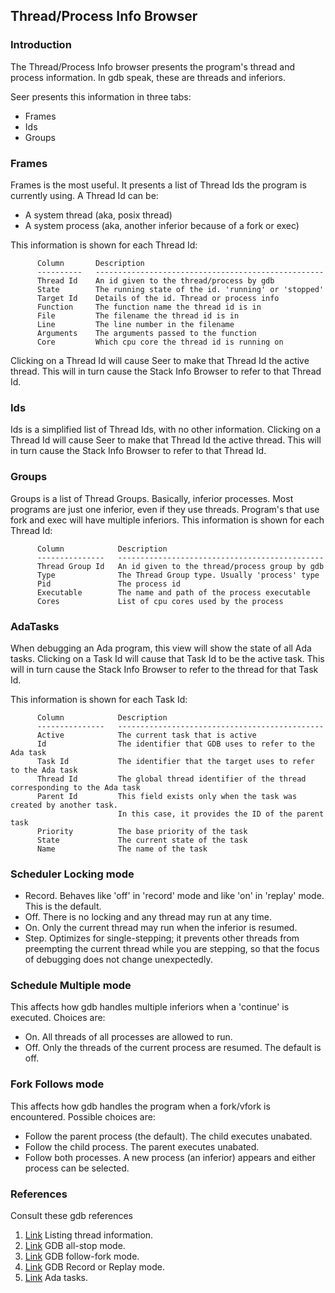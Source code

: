 ## Thread/Process Info Browser

### Introduction

The Thread/Process Info browser presents the program's thread and process information. In gdb speak, these are threads and inferiors.

Seer presents this information in three tabs:

* Frames
* Ids
* Groups

### Frames
Frames is the most useful. It presents a list of Thread Ids the program is currently using.  A Thread Id can be:

* A system thread (aka, posix thread)
* A system process (aka, another inferior because of a fork or exec)


This information is shown for each Thread Id:
```
      Column       Description
      ----------   ---------------------------------------------------
      Thread Id    An id given to the thread/process by gdb
      State        The running state of the id. 'running' or 'stopped'
      Target Id    Details of the id. Thread or process info
      Function     The function name the thread id is in
      File         The filename the thread id is in
      Line         The line number in the filename
      Arguments    The arguments passed to the function
      Core         Which cpu core the thread id is running on
```
Clicking on a Thread Id will cause Seer to make that Thread Id the active thread. This will in turn cause the Stack Info Browser to refer to that Thread Id.

### Ids
Ids is a simplified list of Thread Ids, with no other information. Clicking on a Thread Id will cause Seer to make that Thread Id the active thread.
This will in turn cause the Stack Info Browser to refer to that Thread Id.

### Groups
Groups is a list of Thread Groups. Basically, inferior processes. Most programs are just one inferior, even if they use threads. Program's that use fork and exec will have multiple inferiors.
This information is shown for each Thread Id:

```
      Column            Description
      ---------------   ----------------------------------------------
      Thread Group Id   An id given to the thread/process group by gdb
      Type              The Thread Group type. Usually 'process' type
      Pid               The process id
      Executable        The name and path of the process executable
      Cores             List of cpu cores used by the process
```
### AdaTasks
When debugging an Ada program, this view will show the state of all Ada tasks. Clicking on a Task Id will cause that Task Id to be the active task.
This will in turn cause the Stack Info Browser to refer to the thread for that Task Id.

This information is shown for each Task Id:

```
      Column            Description
      ---------------   ----------------------------------------------
      Active            The current task that is active
      Id                The identifier that GDB uses to refer to the Ada task
      Task Id           The identifier that the target uses to refer to the Ada task
      Thread Id         The global thread identifier of the thread corresponding to the Ada task
      Parent Id         This field exists only when the task was created by another task.
                        In this case, it provides the ID of the parent task
      Priority          The base priority of the task
      State             The current state of the task
      Name              The name of the task
```
### Scheduler Locking mode

* Record. Behaves like 'off' in 'record' mode and like 'on' in 'replay' mode. This is the default.
* Off. There is no locking and any thread may run at any time.
* On. Only the current thread may run when the inferior is resumed.
* Step. Optimizes for single-stepping; it prevents other threads from preempting the current thread while you are stepping, so that the focus of debugging does not change unexpectedly.

### Schedule Multiple mode
This affects how gdb handles multiple inferiors when a 'continue' is executed. Choices are:

* On. All threads of all processes are allowed to run.
* Off. Only the threads of the current process are resumed. The default is off.

### Fork Follows mode
This affects how gdb handles the program when a fork/vfork is encountered. Possible choices are:

* Follow the parent process (the default). The child executes unabated.
* Follow the child process. The parent executes unabated.
* Follow both processes. A new process (an inferior) appears and either process can be selected.


### References

Consult these gdb references

1. [Link](https://sourceware.org/gdb/onlinedocs/gdb/Threads.html#thread-ID-lists) Listing thread information.
2. [Link](https://sourceware.org/gdb/onlinedocs/gdb/All_002dStop-Mode.html#All_002dStop-Mode) GDB all-stop mode.
3. [Link](https://sourceware.org/gdb/onlinedocs/gdb/Forks.html) GDB follow-fork mode.
4. [Link](https://sourceware.org/gdb/onlinedocs/gdb/Process-Record-and-Replay.html) GDB Record or Replay mode.
5. [Link](https://sourceware.org/gdb/download/onlinedocs/gdb/Ada-Tasks.html) Ada tasks.

